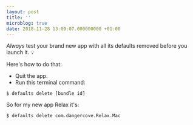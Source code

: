 ```yaml
---
layout: post
title: ''
microblog: true
date: 2018-11-28 13:09:07.000000000 +01:00
---
```

_Always_ test your brand new app with all its defaults removed before you launch it. 💡

Here's how to do that:

* Quit the app.
* Run this terminal command:

```$ defaults delete [bundle id]```

So for my new app Relax it's:

```$ defaults delete com.dangercove.Relax.Mac```
